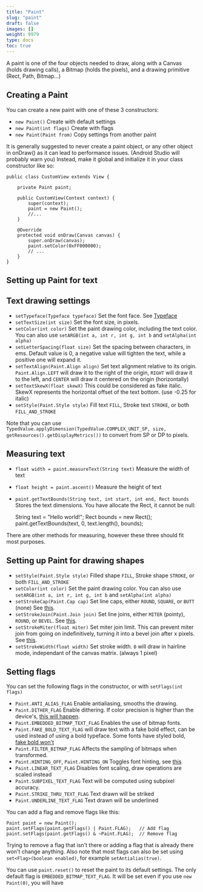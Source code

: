 ```yaml
---
title: "Paint"
slug: "paint"
draft: false
images: []
weight: 9979
type: docs
toc: true
---
```


A paint is one of the four objects needed to draw, along with a Canvas (holds drawing calls), a Bitmap (holds the pixels), and a drawing primitive (Rect, Path, Bitmap...)

## Creating a Paint
You can create a new paint with one of these 3 constructors:
- `new Paint()` Create with default settings
- `new Paint(int flags)` Create with flags
- `new Paint(Paint from)` Copy settings from another paint

It is generally suggested to never create a paint object, or any other object in onDraw() as it can lead to performance issues. (Android Studio will probably warn you) Instead, make it global and initialize it in your class constructor like so:

    public class CustomView extends View {
        
        private Paint paint;
        
        public CustomView(Context context) {
            super(context);
            paint = new Paint();
            //...
        }
        
        @Override
        protected void onDraw(Canvas canvas) {
            super.onDraw(canvas);
            paint.setColor(0xFF000000);
            // ...
        }
    }

## Setting up Paint for text
__Text drawing settings__
-

- `setTypeface(Typeface typeface)` Set the font face. See [Typeface](https://developer.android.com/reference/android/graphics/Typeface.html)
- `setTextSize(int size)` Set the font size, in pixels.
- `setColor(int color)` Set the paint drawing color, including the text color. You can also use `setARGB(int a, int r, int g, int b` and `setAlpha(int alpha)`
- `setLetterSpacing(float size)` Set the spacing between characters, in ems. Default value is 0, a negative value will tighten the text, while a positive one will expand it.
- `setTextAlign(Paint.Align align)` Set text alignment relative to its origin. `Paint.Align.LEFT` will draw it to the right of the origin, `RIGHT` will draw it to the left, and `CENTER` will draw it centered on the origin (horizontally)
- `setTextSkewX(float skewX)` This could be considered as fake italic. SkewX represents the horizontal offset of the text bottom. (use -0.25 for italic)
- `setStyle(Paint.Style style)` Fill text `FILL`, Stroke text `STROKE`, or both `FILL_AND_STROKE`

Note that you can use `TypedValue.applyDimension(TypedValue.COMPLEX_UNIT_SP, size, getResources().getDisplayMetrics())` to convert from SP or DP to pixels.

__Measuring text__
-
- `float width = paint.measureText(String text)` Measure the width of text
- `float height = paint.ascent()` Measure the height of text 
- `paint.getTextBounds(String text, int start, int end, Rect bounds` Stores the text dimensions. You have allocate the Rect, it cannot be null:


     String text = "Hello world!";
     Rect bounds = new Rect();
     paint.getTextBounds(text, 0, text.length(), bounds);

There are other methods for measuring, however these three should fit most purposes.

## Setting up Paint for drawing shapes
- `setStyle(Paint.Style style)` Filled shape `FILL`, Stroke shape `STROKE`, or both `FILL_AND_STROKE`
- `setColor(int color)` Set the paint drawing color. You can also use `setARGB(int a, int r, int g, int b` and `setAlpha(int alpha)`
- `setStrokeCap(Paint.Cap cap)` Set line caps, either `ROUND`, `SQUARE`, or `BUTT` (none) See [this](https://elevenworks.gitbooks.io/touchdraw-for-ipad/content/attachments/3247710/8806443.png).
- `setStrokeJoin(Paint.Join join)` Set line joins, either `MITER` (pointy), `ROUND`, or `BEVEL`. See [this](https://www.w3.org/TR/SVG/images/painting/linejoin.svg).
- `setStrokeMiter(float miter)` Set miter join limit. This can prevent miter join from going on indefinitively, turning it into a bevel join after x pixels. See [this](http://www.mikeswanson.com/blog/images/Miter%20Limit%20Illustration.gif).
- `setStrokeWidth(float width)` Set stroke width. `0` will draw in hairline mode, independant of the canvas matrix. (always 1 pixel)


## Setting flags
You can set the following flags in the constructor, or with `setFlags(int flags)`
- `Paint.ANTI_ALIAS_FLAG` Enable antialiasing, smooths the drawing.
- `Paint.DITHER_FLAG` Enable dithering. If color precision is higher than the device's, [this will happen](http://img11.hostingpics.net/pics/332173dithering.png).
- `Paint.EMBEDDED_BITMAP_TEXT_FLAG` Enables the use of bitmap fonts.
- `Paint.FAKE_BOLD_TEXT_FLAG` will draw text with a fake bold effect, can be used instead of using a bold typeface. Some fonts have styled bold, [fake bold won't](https://www.smashingmagazine.com/wp-content/uploads/2012/06/3_big_bolditalic.jpg)
- `Paint.FILTER_BITMAP_FLAG` Affects the sampling of bitmaps when transformed.
- `Paint.HINTING_OFF`, `Paint.HINTING_ON` Toggles font hinting, see [this](http://showinfo.rietveldacademie.nl/verdana/Image/cap2_5200.JPG)
- `Paint.LINEAR_TEXT_FLAG` Disables font scaling, draw operations are scaled instead
- `Paint.SUBPIXEL_TEXT_FLAG` Text will be computed using subpixel accuracy.
- `Paint.STRIKE_THRU_TEXT_FLAG` Text drawn will be striked
- `Paint.UNDERLINE_TEXT_FLAG` Text drawn will be underlined

You can add a flag and remove flags like this:

    Paint paint = new Paint();
    paint.setFlags(paint.getFlags() | Paint.FLAG);   // Add flag
    paint.setFlags(paint.getFlags() & ~Paint.FLAG);  // Remove flag

Trying to remove a flag that isn't there or adding a flag that is already there won't change anything. Also note that most flags can also be set using `set<Flag>(boolean enabled)`, for example `setAntialias(true)`.

You can use `paint.reset()` to reset the paint to its default settings. The only default flag is `EMBEDDED_BITMAP_TEXT_FLAG`. It will be set even if you use `new Paint(0)`, you will have 

